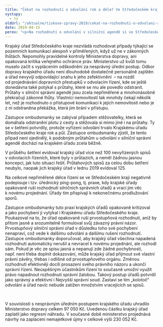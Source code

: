 ```yaml
---
title: "Čekat na rozhodnutí o odvolání rok a déle? Ve Středočeském kraji normální."
vystupy:
  - tz
oldUrl: "/aktualne/tiskove-zpravy-2019/cekat-na-rozhodnuti-o-odvolani-rok-a-dele-ve-stredoceskem-kraji-normalni"
date: 2019-04-15
perex: "<p>Na rozhodnutí o odvolání v silniční agendě si ve Středočeském kraji počkáte i rok a půl. Je to sice mnohonásobně déle, než stanoví zákon, ale takový je reálný stav, který krajský úřad dlouhodobě neřeší. Naprázdno zatím vychází i snaha Ministerstva dopravy nečinnost úřadu odstranit.</p>"
---
```


<!-- imported from the old website -->

<p>Krajský úřad Středočeského kraje nezvládá rozhodovat případy týkající se pozemních komunikací alespoň v přiměřených, když už ne v zákonných lhůtách. Nepomohly pravidelné kontroly Ministerstva dopravy, ani opakovaná kritika veřejného ochránce práv. Ministerstvo už kvůli tomu muselo začít s vyplácením odškodnění za nesprávný úřední postup. Odbor dopravy krajského úřadu není dlouhodobě dostatečně personálně zajištěn a úřad nevyvíjí odpovídající snahu k jeho zefektivnění  – na rozdíl od projednávání dopravních přestupků v odvolacím řízení, kde se ještě donedávna také potýkal s průtahy, které se mu ale povedlo odstranit. Průtahy v silniční správní agendě jsou zcela nepřiměřené a mnohonásobně překračují zákonné lhůty. Vlastníci nemovitostí tak mnohdy čekají několik let, než je rozhodnuto o přístupové komunikaci k jejich nemovitosti nebo je z ní odstraněna překážka, která jim brání v přístupu.</p> <p>Zástupce ombudsmanky se zabýval případem stěžovatelky, která se domáhala odstranění plotu z cesty a stěžovala si mimo jiné i na průtahy. Ty se v šetření potvrdily, protože vyřízení odvolání trvalo Krajskému úřadu Středočeského kraje rok a půl. Zástupce ombudsmanky zjistil, že tento případ není ojedinělý, k podobným průtahům u odvolání v silniční správní agendě dochází na krajském úřadu zcela běžně. </p> <p>V průběhu šetření evidoval krajský úřad více než 100 nevyřízených spisů v odvolacích řízeních, které byly v průtazích, a neměl žádnou jasnou koncepci, jak tuto situaci řešit. Průtahových spisů za celou dobu šetření neubylo, naopak jich krajský úřad v lednu 2019 evidoval 125. </p> <p>Na celkové nepřiměřené délce řízení se ve Středočeském kraji negativně podepisuje i tzv. úřednický ping-pong, tj. praxe, kdy krajské úřady opakovaně ruší rozhodnutí silničních správních úřadů a vrací jim věc k novému projednání. Úřady tím přispívají k nekonečnému prodlužování sporů. </p> <p>Zástupce ombudsmanky tuto praxi krajských úřadů opakovaně kritizoval a jako pochybení ji vytýkal i Krajskému úřadu Středočeského kraje. Poukazoval na to, že úřad opakovaně ruší prvostupňová rozhodnutí, aniž by přitom jasně a srozumitelně formuloval svůj závazný právní názor. Prvostupňový silniční správní úřad v důsledku toho své pochybení nenapraví, což vede k dalšímu odvolání a dalšímu rušení rozhodnutí. Zástupce ombudsmanky doporučoval, aby krajský úřad všechna napadená rozhodnutí automaticky nerušil a nevracel k novému projednání, ale rozhodl sám. Pokud je věc ze spisu jasná a nepanují zde žádné pochybnosti, např. není třeba doplnit dokazování, může krajský úřad přijmout své vlastní právní závěry, třebas i odlišné od prvostupňového orgánu. Změnou rozhodnutí efektivněji docílí prosazení svého právního názoru a ukončí správní řízení. Neúspěšným účastníkům řízení to současně umožní využít právo napadnout rozhodnutí správní žalobou. Takový postup úřadů potvrdil jako správný a efektivní i Nejvyšší správní soud. Zastaví se tím „kolotoč“ odvolání a úřad navíc nebude zatížen množstvím vracejících se spisů.</p> <p>  </p><p> V souvislosti s nesprávným úředním postupem krajského úřadu uhradilo Ministerstvo dopravy celkem 97 050 Kč. Uvedenou částku krajský úřad zaplatil jako regresní náhradu. V současné době ministerstvo projednává návrhy na zaplacení nemajetkové újmy v celkové výši 230 052 Kč.</p>
